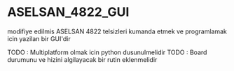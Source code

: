 # ASELSAN_4822_GUI
modifiye edilmis ASELSAN 4822 telsizleri kumanda etmek ve programlamak icin yazilan bir GUI'dir

TODO : Multiplatform olmak icin python dusunulmelidir
TODO : Board durumunu ve hizini algilayacak bir rutin eklenmelidir

